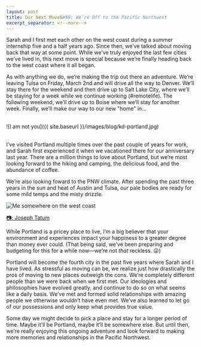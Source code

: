 ```yaml
---
layout: post
title: Our Next Move&#58; We’re Off to the Pacific Northwest
excerpt_separator: <!--more-->
---
```


Sarah and I first met each other on the west coast during a  summer internship five and a half years ago. Since then, we’ve talked about moving back that way at some point. While we’ve truly enjoyed the last few cities we’ve lived in, this next move is special because we’re finally heading back to the west coast where it all began.<!--more-->

As with anything we do, we’re making the trip out there an adventure. We’re leaving Tulsa on Friday, March 2nd and will drive all the way to Denver. We’ll stay there for the weekend and then drive up to Salt Lake City, where we’ll be staying for a week while we continue working (#remotelife). The following weekend, we’ll drive up to Boise where we’ll stay for another week. Finally, we’ll make our way to our new "home" in...

<br>
![I am not you]({{ site.baseurl }}/images/blog/kd-portland.jpg)
<br>
<br>

I’ve visited Portland multiple times over the past couple of years for work, and Sarah first experienced it when we vacationed there for our anniversary last year. There are a million things to love about Portland, but we’re most looking forward to the hiking and camping, the delicious food, and the abundance of coffee.

We’re also looking foward to the PNW climate. After spending the past three years in the sun and heat of Austin and Tulsa, our pale bodies are ready for some mild temps and the misty drizzle.

<div class="tofu-blog__image">
  <img src="{{ site.baseurl }}/images/blog/jake-beach.jpg" alt="Me somewhere on the west coast">
  <p class="tofu-blog__image-cred"><a href="http://www.josephtatum.com" target="_blank">📷: Joseph Tatum</a></p>
</div>

While Portland is a pricey place to live, I’m a big believer that your environment and experiences impact your happiness to a greater degree than money ever could. (That being said, we’ve been preparing and budgeting for this for a while now—we’re not _that_ reckless. 😜)

Portland will become the fourth city in the past five years where Sarah and I have lived. As stressful as moving can be, we realize just how drastically the pros of moving to new places outweigh the cons. We’re completely different people than we were back when we first met. Our ideologies and philosophies have evolved greatly, and continue to do so on what seems like a daily basis. We’ve met and formed solid relationships with amazing people we otherwise wouldn’t have even met. We’ve also learned to let go of our possessions and only keep what provides true value.

Some day we might decide to pick a place and stay for a longer period of time. Maybe it’ll be Portland, maybe it’ll be somewhere else. But until then, we’re really enjoying this ongoing adventure and look forward to making more memories and relationships in the Pacific Northwest.
